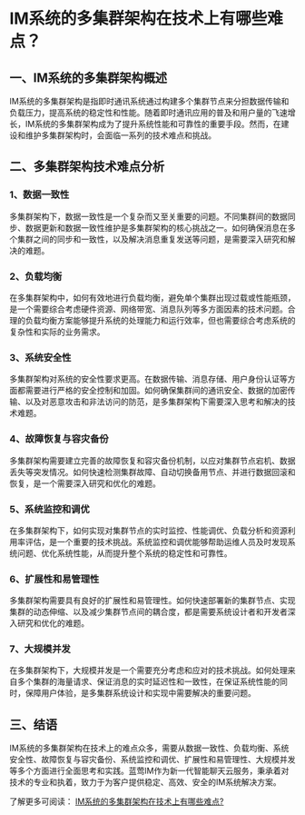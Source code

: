 # IM系统的多集群架构在技术上有哪些难点？

## 一、IM系统的多集群架构概述

IM系统的多集群架构是指即时通讯系统通过构建多个集群节点来分担数据传输和负载压力，提高系统的稳定性和性能。随着即时通讯应用的普及和用户量的飞速增长，IM系统的多集群架构成为了提升系统性能和可靠性的重要手段。然而，在建设和维护多集群架构时，会面临一系列的技术难点和挑战。

## 二、多集群架构技术难点分析

### 1、数据一致性

多集群架构下，数据一致性是一个复杂而又至关重要的问题。不同集群间的数据同步、数据更新和数据一致性维护是多集群架构的核心挑战之一。如何确保消息在多个集群之间的同步和一致性，以及解决消息重复发送等问题，是需要深入研究和解决的难题。

### 2、负载均衡

在多集群架构中，如何有效地进行负载均衡，避免单个集群出现过载或性能瓶颈，是一个需要综合考虑硬件资源、网络带宽、消息队列等多方面因素的技术问题。合理的负载均衡方案能够提升系统的处理能力和运行效率，但也需要综合考虑系统的复杂性和实际的业务需求。

### 3、系统安全性

多集群架构对系统的安全性要求更高。在数据传输、消息存储、用户身份认证等方面都需要进行严格的安全控制和加固。如何确保集群间的通讯安全、数据的加密传输、以及对恶意攻击和非法访问的防范，是多集群架构下需要深入思考和解决的技术难题。

### 4、故障恢复与容灾备份

多集群架构需要建立完善的故障恢复和容灾备份机制，以应对集群节点宕机、数据丢失等突发情况。如何快速检测集群故障、自动切换备用节点、并进行数据回滚和恢复，是一个需要深入研究和优化的难题。

### 5、系统监控和调优

在多集群架构下，如何实现对集群节点的实时监控、性能调优、负载分析和资源利用率评估，是一个重要的技术挑战。系统监控和调优能够帮助运维人员及时发现系统问题、优化系统性能，从而提升整个系统的稳定性和可靠性。

### 6、扩展性和易管理性

多集群架构需要具有良好的扩展性和易管理性。如何快速部署新的集群节点、实现集群的动态伸缩、以及减少集群节点间的耦合度，都是需要系统设计者和开发者深入研究和优化的难题。

### 7、大规模并发

在多集群架构下，大规模并发是一个需要充分考虑和应对的技术挑战。如何处理来自多个集群的海量请求、保证消息的实时延迟性和一致性，在保证系统性能的同时，保障用户体验，是多集群系统设计和实现中需要解决的重要问题。

## 三、结语

IM系统的多集群架构在技术上的难点众多，需要从数据一致性、负载均衡、系统安全性、故障恢复与容灾备份、系统监控和调优、扩展性和易管理性、大规模并发等多个方面进行全面思考和实践。蓝莺IM作为新一代智能聊天云服务，秉承着对技术的专业和执着，致力于为客户提供稳定、高效、安全的IM系统解决方案。

了解更多可阅读： [IM系统的多集群架构在技术上有哪些难点?](https://lanying.link/doc/41-17-18 "IM系统的多集群架构在技术上有哪些难点?")
